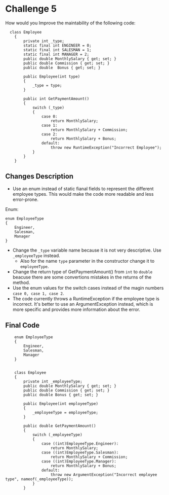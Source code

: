 # Challenge 5
How would you Improve the maintability of the following code:

``` Csharp
  class Employee
    {
        private int _type;
        static final int ENGINEER = 0;
        static final int SALESMAN = 1;
        static final int MANAGER = 2;
        public double MonthlySalary { get; set; }
        public double Commission { get; set; }
        public double  Bonus { get; set; }

        public Employee(int type)
        {
            _type = type;
        }

        public int GetPaymentAmount()
        {
            switch (_type)
            {
                case 0:
                    return MonthlySalary;
                case 1:
                    return MonthlySalary + Commission;
                case 2:
                    return MonthlySalary + Bonus;
                default:
                    throw new RuntimeException("Incorrect Employee");
            }
        }
    }

```

## Changes Description 
* Use an enum instead of static fianal fields to represent the different employee types. This would make the code more readable and less error-prone.

Enum:

``` Csharp
enum EmployeeType
{
    Engineer,
    Salesman,
    Manager
}
```
* Change the `_type` variable name because it is not very descriptive. Use `_employeeType` instead.
  * Also for the name `type` parameter in the constructor change it to `employeeType`.
* Change the return type of GetPaymentAmount() from `int` to `double` beacuse there are some convertions mistakes in the returns of the method.
* Use the enum values for the switch cases instead of the magin numbers `case 0, case 1, case 2`.
* The code currently throws a RuntimeException if the employee type is incorrect. It's better to use an ArgumentException instead, which is more specific and provides more information about the error.


## Final Code
``` Csharp
    enum EmployeeType
    {
        Engineer,
        Salesman,
        Manager
    }


    class Employee
    {
        private int _employeeType;
        public double MonthlySalary { get; set; }
        public double Commission { get; set; }
        public double Bonus { get; set; }

        public Employee(int employeeType)
        {
            _employeeType = employeeType;
        }

        public double GetPaymentAmount()
        {
            switch (_employeeType)
            {
                case ((int)EmployeeType.Engineer):
                    return MonthlySalary;
                case ((int)EmployeeType.Salesman):
                    return MonthlySalary + Commission;
                case ((int)EmployeeType.Manager):
                    return MonthlySalary + Bonus;
                default:
                    throw new ArgumentException("Incorrect employee type", nameof(_employeeType));
            }
        }
```
